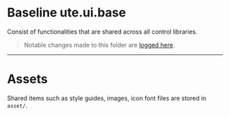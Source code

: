 # Baseline ute.ui.base
Consist of functionalities that are shared across all control libraries.

> Notable changes made to this folder are [logged here](doc/CHANGELOG.md).

***
# Assets
Shared items such as style guides, images, icon font files are stored in `asset/`.
